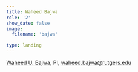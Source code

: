 ```yaml
---
title: Waheed Bajwa
role: '2'
show_date: false
image: 
  filename: 'bajwa'

type: landing
---
```


[Waheed U. Bajwa](http://www.inspirelab.us/), PI, [waheed.bajwa@rutgers.edu](mailto:waheed.bajwa@rutgers.edu)
